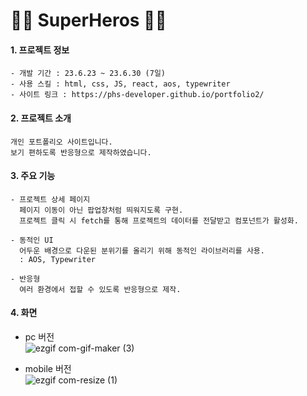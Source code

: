 # 💫💫 SuperHeros 💫💫


#### 1. 프로젝트 정보
    - 개발 기간 : 23.6.23 ~ 23.6.30 (7일)
    - 사용 스킬 : html, css, JS, react, aos, typewriter
    - 사이트 링크 : https://phs-developer.github.io/portfolio2/
    
#### 2. 프로젝트 소개
    개인 포트폴리오 사이트입니다.
    보기 편하도록 반응형으로 제작하였습니다.


#### 3. 주요 기능
    - 프로젝트 상세 페이지
      페이지 이동이 아닌 팝업창처럼 띄워지도록 구현.
      프로젝트 클릭 시 fetch를 통해 프로젝트의 데이터를 전달받고 컴포넌트가 활성화.
    
    - 동적인 UI
      어두운 배경으로 다운된 분위기를 올리기 위해 동적인 라이브러리를 사용.
      : AOS, Typewriter
      
    - 반응형
      여러 환경에서 접할 수 있도록 반응형으로 제작.



#### 4. 화면
 - pc 버전 </br>
![ezgif com-gif-maker (3)](https://github.com/phs-developer/portfolio2/assets/82524095/6141c8cf-c249-4ee3-b2ef-96dd80a2cd60)

 - mobile 버전 </br>
![ezgif com-resize (1)](https://github.com/phs-developer/portfolio2/assets/82524095/d75d41f9-6ef7-4aa3-bf1d-86bd2cf3f7e1)



